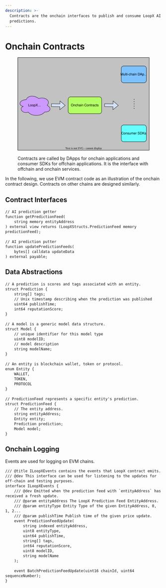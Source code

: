 ```yaml
---
description: >-
  Contracts are the onchain interfaces to publish and consume LoopX AI
  predictions.
---
```


# Onchain Contracts

<figure><img src="../.gitbook/assets/contracts-loopx (1).svg" alt=""><figcaption><p>Contracts are called by DApps for onchain applications and consumer SDKs for offchain applications. It is the interface with offchain and onchain services.</p></figcaption></figure>

In the following, we use EVM contract code as an illustration of the onchain contract design. Contracts on other chains are designed similarly.

## Contract Interfaces

```
// AI prediction getter
function getPredictionFeed(
    string memory entityAddress
) external view returns (LoopXStructs.PredictionFeed memory predictionFeed);

// AI prediction putter
function updatePredictionFeeds(
    bytes[] calldata updateData
) external payable;
```

## Data Abstractions

```
// A prediction is scores and tags associated with an entity.
struct Prediction {
    string[] tags;
    // Unix timestamp describing when the prediction was published
    uint64 publishTime;
    int64 reputationScore;
}

// A model is a generic model data structure.
struct Model {
    // unique identifier for this model type
    uint8 modelID;
    // model description
    string modelName;
}

// An entity is blockchain wallet, token or protocol.
enum Entity {
    WALLET,
    TOKEN,
    PROTOCOL
}

// PredictionFeed represents a specific entity's prediction.
struct PredictionFeed {
    // The entity address.
    string entityAddress;
    Entity entity;
    Prediction prediction;
    Model model;
}
```

## Onchain Logging

Events are used for logging on EVM chains.

```
/// @title ILoopXEvents contains the events that LoopX contract emits.
/// @dev This interface can be used for listening to the updates for off-chain and testing purposes.
interface ILoopXEvents {
    /// @dev Emitted when the prediction feed with `entityAddress` has received a fresh update.
    /// @param entityAddress The LoopX Prediction Feed EntityAddress.
    /// @param entityType Entity Type of the given EntityAddress, 0, 1, 2...
    /// @param publishTime Publish time of the given price update.
    event PredictionFeedUpdate(
        string indexed entityAddress,
        uint8 entityType,
        uint64 publishTime,
        string[] tags,
        int64 reputationScore,
        uint8 modelID,
        string modelName
    );

    event BatchPredictionFeedUpdate(uint16 chainId, uint64 sequenceNumber);
}
```
